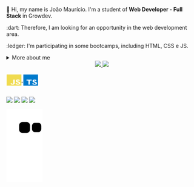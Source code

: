 <p align="left"> 
 🖖 Hi, my name is João Maurício. I'm a student of <strong>Web Developer - Full Stack</strong> in Growdev.
</p>

<p>
 :dart: Therefore, I am looking for an opportunity in the web development area.
 </p>
 
 <p>
 :ledger: I'm participating in some bootcamps, including HTML, CSS e JS.
 </p>
 
 <details>
  <summary> More about me</summary>
<div align="left">
 
``` js
const joaomauriciosneto = {
    personal: {
        fullName: 'João Maurício dos Santos Neto',
        birthDate: '1975-11-09',
        pronouns: 'he' | 'him',
        interests: ['music', 'games', 'language learning', 'sports', 'movies', 'series'],
    },
        full_stack_student: {
            skills: {
                JS: 'Javascript',
                TS: 'TypeScript',
                Node: 'TypeScript
            }
         },
}
```
  </div>
</details>

<div align="center">
  <a href="https://github.com/joaomauriciosneto">
  <img height="180em" src="https://github-readme-stats.vercel.app/api?username=joaomauriciosneto&show_icons=true&theme=dracula&include_all_commits=true&count_private=true"/>
  <img height="180em" src="https://github-readme-stats.vercel.app/api/top-langs/?username=joaomauriciosneto&layout=compact&langs_count=7&theme=dracula"/>
</div>
 <div style="display: inline_block"><br>
  <img align="center" alt="Rafa-Js" height="30" width="40" src="https://raw.githubusercontent.com/devicons/devicon/master/icons/javascript/javascript-plain.svg">
  <img align="center" alt="Rafa-Ts" height="30" width="40" src="https://raw.githubusercontent.com/devicons/devicon/master/icons/typescript/typescript-plain.svg">
</div>
  
##
 
<div>
  <a href="https://instagram.com/joaomauriciopersonal" target="_blank"><img src="https://img.shields.io/badge/-Instagram-%23E4405F?style=for-the-badge&logo=instagram&logoColor=white" target="_blank"></a>
  <a href ="mailto:joaomauricio1975@gmail.com"><img src="https://img.shields.io/badge/-Gmail-%23333?style=for-the-badge&logo=gmail&logoColor=white" target="_blank"></a>
 <a href="https://twitter.com/jmauriciosneto" target="_blank"><img src="https://img.shields.io/badge/Twitter-1DA1F2?style=for-the-badge&logo=twitter&logoColor=white"></a>
  <a href="https://www.linkedin.com/in/joaomauriciowebdev" target="_blank"><img src="https://img.shields.io/badge/-LinkedIn-%230077B5?style=for-the-badge&logo=linkedin&logoColor=white" target="_blank"></a>
 </div>
 
 ![Snake animation](https://github.com/joaomauriciosneto/joaomauriciosneto/blob/output/github-contribution-grid-snake.svg)
 
